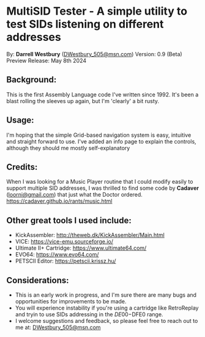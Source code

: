 # MultiSID Tester - A simple utility to test SIDs listening on different addresses

By: **Darrell Westbury** (DWestbury_505@msn.com)
Version: 0.9 (Beta)
Preview Release: May 8th 2024 

## Background:
This is the first Assembly Language code I've written since 1992.
It's been a blast rolling the sleeves up again, but I'm 'clearly' a bit rusty.

## Usage:
I'm hoping that the simple Grid-based navigation system is easy, intuitive and straight forward to use.
I've added an info page to explain the controls, although they should me mostly self-explanatory

## Credits:
When I was looking for a Music Player routine that I could modify easily to support multiple SID addresses,
I was thrilled to find some code by **Cadaver** (loorni@gmail.com) that just what the Doctor ordered.
https://cadaver.github.io/rants/music.html


## Other great tools I used include:
* KickAssembler: http://theweb.dk/KickAssembler/Main.html
* VICE: https://vice-emu.sourceforge.io/
* Ultimate II+ Cartridge: https://www.ultimate64.com/
* EVO64: https://www.evo64.com/
* PETSCII Editor: https://petscii.krissz.hu/

## Considerations:
* This is an early work in progress, and I'm sure there are many bugs and opportunities for improvements to be made.
* You will experience instability if you're using a cartridge like RetroReplay and tryin to use SIDs addressing in the $DE00-$DFE0 range.
* I welcome suggestions and feedback, so please feel free to reach out to me at: DWestbury_505@msn.com
